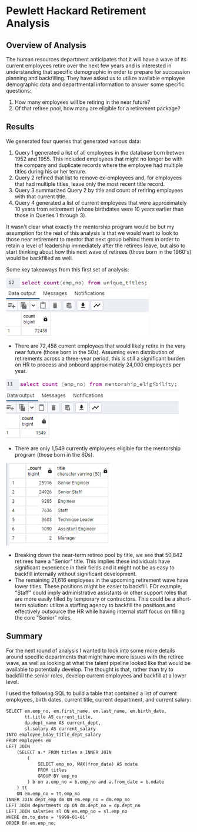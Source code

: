 # Pewlett Hackard Retirement Analysis

## Overview of Analysis
The human resources department anticipates that it will have a wave of its current employees retire over the next few years and is interested in understanding that specific demographic in order to prepare for succession planning and backfilling.  They have asked us to utilize available employee demographic data and departmental information to answer some specific questions:

1. How many employees will be retiring in the near future?
2. Of that retiree pool, how many are eligible for a retirement package?

## Results
We generated four queries that generated various data:
1. Query 1 generated a list of all employees in the database born betwen 1952 and 1955.  This included employees that might no longer be with the company and duplicate records where the employee had multiple titles during his or her tenure.
2. Query 2 refined that list to remove ex-employees and, for employees that had multiple titles, leave only the most recent title record.
3. Query 3 summarized Query 2 by title and count of retiring employees with that current title.
4. Query 4 generated a list of current employees that were approximately 10 years from retirement (whose birthdates were 10 years earlier than those in Queries 1 through 3).

It wasn't clear what exactly the mentorship program would be but my assumption for the rest of this analysis is that we would want to look to those near retirement to mentor that next group behind them in order to retain a level of leadership immediately after the retirees leave, but also to start thinking about how this next wave of retirees (those born in the 1960's) would be backfilled as well.

Some key takeaways from this first set of analysis:

![Image 1](/Resources/Image1_1.png)

- There are 72,458 current employees that would likely retire in the very near future (those born in the 50s).  Assuming even distribution of retirements across a three-year period, this is still a significant burden on HR to process and onboard approximately 24,000 employees per year.

![Image 2](/Resources/Image1_2.png)

- There are only 1,549 currently employees eligible for the mentorship program (those born in the 60s).

![Image 3](/Resources/Image1_3.png)

- Breaking down the near-term retiree pool by title, we see that 50,842 retirees have a "Senior" title.  This implies these individuals have significant experience in their fields and it might not be as easy to backfill internally without significant development.
- The remaining 21,616 employees in the upcoming retirement wave have lower titles.  These positions might be easier to backfill.  FOr example, "Staff" could imply administrative assistants or other support roles that are more easily filled by temporary or contractors.  This could be a short-term solution: utilize a staffing agency to backfill the positions and effectively outsource the HR while having internal staff focus on filling the core "Senior" roles.

## Summary

For the next round of analysis I wanted to look into some more details around specific departments that might have more issues with the retiree wave, as well as looking at what the talent pipeline looked like that would be available to potentially develop.  The thought is that, rather than try to backfill the senior roles, develop current employees and backfill at a lower level.

I used the following SQL to build a table that contained a list of current employees, birth dates, current title, current department, and current salary:
```
SELECT em.emp_no, em.first_name, em.last_name, em.birth_date,
	   tt.title AS current_title, 
	   dp.dept_name AS current_dept,
	   sl.salary AS current_salary
INTO employee_bday_title_dept_salary
FROM employees em 
LEFT JOIN 
	(SELECT a.* FROM titles a INNER JOIN 
		(
			SELECT emp_no, MAX(from_date) AS mdate
			FROM titles 
			GROUP BY emp_no
		) b on a.emp_no = b.emp_no and a.from_date = b.mdate
	) tt 
	ON em.emp_no = tt.emp_no
INNER JOIN dept_emp dm ON em.emp_no = dm.emp_no
LEFT JOIN departments dp ON dm.dept_no = dp.dept_no
LEFT JOIN salaries sl ON em.emp_no = sl.emp_no
WHERE dm.to_date = '9999-01-01'
ORDER BY em.emp_no;
```
